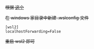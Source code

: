 ~~根据 [这个](https://rcmdnk.com/blog/2021/03/01/computer-windows-network/)~~

~~在 windows 家目录中新建 .wslconfig 文件~~
```
[wsl2]
localhostForwarding=False
```

~~重启 wsl2 即可~~

